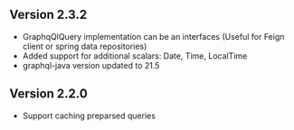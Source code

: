 ## Version 2.3.2
* GraphqQlQuery implementation can be an interfaces (Useful for Feign client or spring data repositories)
* Added support for additional scalars: Date, Time, LocalTime
* graphql-java  version updated to 21.5

## Version 2.2.0
* Support caching preparsed queries
